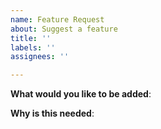 ```yaml
---
name: Feature Request
about: Suggest a feature
title: ''
labels: ''
assignees: ''

---
```


<!--
Please only use this template for feature requests. Please also search for existing open and closed issues that may answer your question. Thanks!

See guidelines for submitting issues here: https://github.com/aws/eks-anywhere/blob/main/docs/developer/issues.md-->


**What would you like to be added**:

**Why is this needed**:

<!-- If this is a security issue, please do not discuss on GitHub. Please report any suspected or confirmed security issues to AWS Security https://aws.amazon.com/security/vulnerability-reporting/ -->
